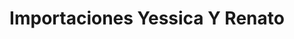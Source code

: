 ---
title: "Importaciones Yessica Y Renato"
url: /chiclayo/importaciones-yessica-y-renato/
shop: Kleidung
---